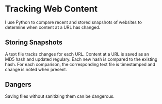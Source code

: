 # Tracking Web Content
I use Python to compare recent and stored snapshots of websites to determine when content at a URL has changed.

## Storing Snapshots
A text file tracks changes for each URL. Content at a URL is saved as an MD5 hash and updated regulary. Each new hash is compared to the existing hash. For each comparison, the corresponding text file is timestamped and change is noted when present.

## Dangers
Saving files without sanitizing them can be dangerous.
